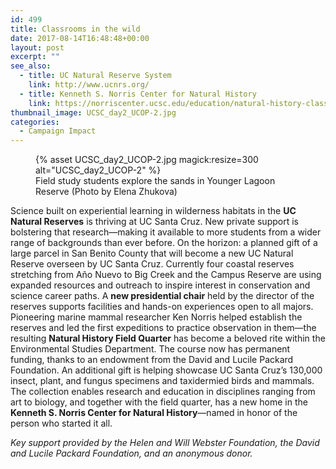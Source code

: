 ```yaml
---
id: 499
title: Classrooms in the wild
date: 2017-08-14T16:48:48+00:00
layout: post
excerpt: ""
see_also:
  - title: UC Natural Reserve System
    link: http://www.ucnrs.org/
  - title: Kenneth S. Norris Center for Natural History
    link: https://norriscenter.ucsc.edu/education/natural-history-classes/nhfq/
thumbnail_image: UCSC_day2_UCOP-2.jpg
categories:
  - Campaign Impact
---
```

<figure class="inline-image right">
{% asset UCSC_day2_UCOP-2.jpg magick:resize=300 alt="UCSC_day2_UCOP-2" %}<figcaption>Field study students explore the sands in Younger Lagoon Reserve (Photo by Elena Zhukova)</figcaption></figure>

Science built on experiential learning in wilderness habitats in the **UC Natural Reserves** is thriving at UC Santa Cruz. New private support is bolstering that research—making it available to more students from a wider range of backgrounds than ever before. On the horizon: a planned gift of a large parcel in San Benito County that will become a new UC Natural Reserve overseen by UC Santa Cruz. Currently four coastal reserves stretching from Año Nuevo to Big Creek and the Campus Reserve are using expanded resources and outreach to inspire interest in conservation and science career paths. A **new presidential chair** held by the director of the reserves supports facilities and hands-on experiences open to all majors. Pioneering marine mammal researcher Ken Norris helped establish the reserves and led the first expeditions to practice observation in them—the resulting **Natural History Field Quarter** has become a beloved rite within the Environmental Studies Department. The course now has permanent funding, thanks to an endowment from the David and Lucile Packard Foundation. An additional gift is helping showcase UC Santa Cruz’s 130,000 insect, plant, and fungus specimens and taxidermied birds and mammals. The collection enables research and education in disciplines ranging from art to biology, and together with the field quarter, has a new home in the **Kenneth S. Norris Center for Natural History**—named in honor of the person who started it all.

_Key support provided by the Helen and Will Webster Foundation, the David and Lucile Packard Foundation, and an anonymous donor._

